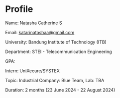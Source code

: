 # Profile
Name: Natasha Catherine S

Email: katarinatashaa@gmail.com

University: Bandung Institute of Technology (ITB)

Department: STEI - Telecommunication Engineering

GPA:

Intern: UniXecure/SYSTEX

Topic: Industrial Company: Blue Team, Lab: TBA

Duration: 2 months (23 June 2024 - 22 August 2024)
